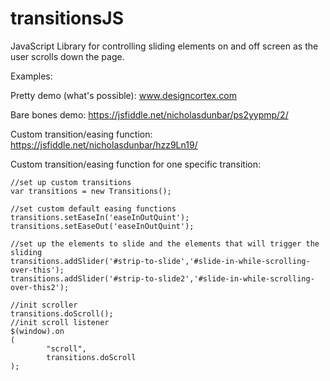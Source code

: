 # transitionsJS
JavaScript Library for controlling sliding elements on and off screen as the user scrolls down the page.

Examples:

Pretty demo (what's possible): www.designcortex.com

Bare bones demo: https://jsfiddle.net/nicholasdunbar/ps2yypmp/2/

Custom transition/easing function: https://jsfiddle.net/nicholasdunbar/hzz9Ln19/

Custom transition/easing function for one specific transition: 

    //set up custom transitions
    var transitions = new Transitions();

    //set custom default easing functions
    transitions.setEaseIn('easeInOutQuint');
    transitions.setEaseOut('easeInOutQuint');

    //set up the elements to slide and the elements that will trigger the sliding
    transitions.addSlider('#strip-to-slide','#slide-in-while-scrolling-over-this');
    transitions.addSlider('#strip-to-slide2','#slide-in-while-scrolling-over-this2');

    //init scroller
    transitions.doScroll();
    //init scroll listener
    $(window).on
    (
            "scroll",
            transitions.doScroll
    );
			
